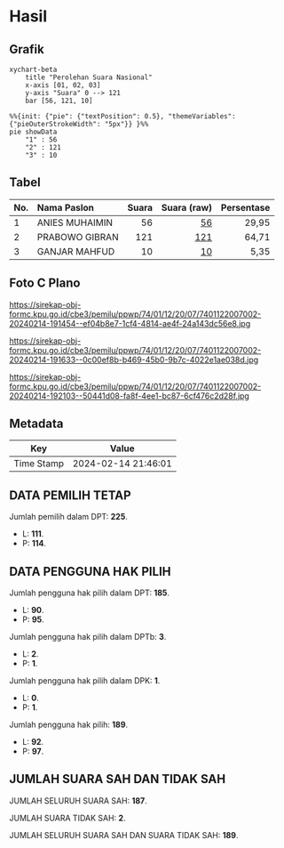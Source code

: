# Hasil

## Grafik

```mermaid
xychart-beta
    title "Perolehan Suara Nasional"
    x-axis [01, 02, 03]
    y-axis "Suara" 0 --> 121
    bar [56, 121, 10]
```

```mermaid
%%{init: {"pie": {"textPosition": 0.5}, "themeVariables": {"pieOuterStrokeWidth": "5px"}} }%%
pie showData
    "1" : 56
    "2" : 121
    "3" : 10
```

## Tabel

| No. | Nama Paslon    | Suara | Suara (raw) | Persentase |
|:--- |:-------------- | -----:| -----------:| ----------:|
| 1   | ANIES MUHAIMIN | 56    | [56][p-1]   | 29,95      |
| 2   | PRABOWO GIBRAN | 121   | [121][p-2]  | 64,71      |
| 3   | GANJAR MAHFUD  | 10    | [10][p-3]   | 5,35       |


[p-1]: https://github.com/gigit-pemilu/pemilu-2024/blob/main/pilpres/hitung-suara/sub/74-sulawesi-tenggara/sub/01-kolaka/sub/12-baula/sub/2007-pewutaa/sub/002-tps/sub/paslon-1.txt
[p-2]: https://github.com/gigit-pemilu/pemilu-2024/blob/main/pilpres/hitung-suara/sub/74-sulawesi-tenggara/sub/01-kolaka/sub/12-baula/sub/2007-pewutaa/sub/002-tps/sub/paslon-2.txt
[p-3]: https://github.com/gigit-pemilu/pemilu-2024/blob/main/pilpres/hitung-suara/sub/74-sulawesi-tenggara/sub/01-kolaka/sub/12-baula/sub/2007-pewutaa/sub/002-tps/sub/paslon-3.txt

## Foto C Plano

https://sirekap-obj-formc.kpu.go.id/cbe3/pemilu/ppwp/74/01/12/20/07/7401122007002-20240214-191454--ef04b8e7-1cf4-4814-ae4f-24a143dc56e8.jpg

https://sirekap-obj-formc.kpu.go.id/cbe3/pemilu/ppwp/74/01/12/20/07/7401122007002-20240214-191633--0c00ef8b-b469-45b0-9b7c-4022e1ae038d.jpg

https://sirekap-obj-formc.kpu.go.id/cbe3/pemilu/ppwp/74/01/12/20/07/7401122007002-20240214-192103--50441d08-fa8f-4ee1-bc87-6cf476c2d28f.jpg


## Metadata

| Key        | Value               |
| ---------- | ------------------- |
| Time Stamp | 2024-02-14 21:46:01 |


## DATA PEMILIH TETAP

Jumlah pemilih dalam DPT: **225**.
 * L: **111**.
 * P: **114**.

## DATA PENGGUNA HAK PILIH

Jumlah pengguna hak pilih dalam DPT: **185**.
 * L: **90**.
 * P: **95**.

Jumlah pengguna hak pilih dalam DPTb: **3**.
 * L: **2**.
 * P: **1**.

Jumlah pengguna hak pilih dalam DPK: **1**.
 * L: **0**.
 * P: **1**.

Jumlah pengguna hak pilih: **189**.
 * L: **92**.
 * P: **97**.

## JUMLAH SUARA SAH DAN TIDAK SAH

JUMLAH SELURUH SUARA SAH: **187**.

JUMLAH SUARA TIDAK SAH: **2**.

JUMLAH SELURUH SUARA SAH DAN SUARA TIDAK SAH: **189**.


